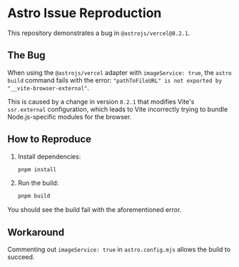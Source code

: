 # Astro Issue Reproduction

This repository demonstrates a bug in `@astrojs/vercel@8.2.1`.

## The Bug

When using the `@astrojs/vercel` adapter with `imageService: true`, the `astro build` command fails with the error: `"pathToFileURL" is not exported by "__vite-browser-external"`.

This is caused by a change in version `8.2.1` that modifies Vite's `ssr.external` configuration, which leads to Vite incorrectly trying to bundle Node.js-specific modules for the browser.

## How to Reproduce

1.  Install dependencies:
    ```bash
    pnpm install
    ```

2.  Run the build:
    ```bash
    pnpm build
    ```

You should see the build fail with the aforementioned error.

## Workaround

Commenting out `imageService: true` in `astro.config.mjs` allows the build to succeed.
